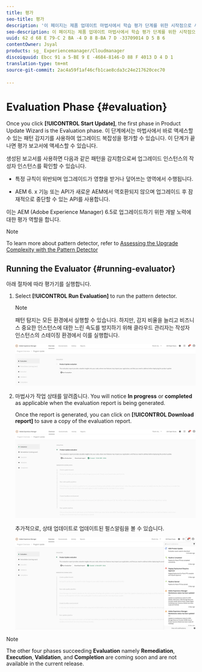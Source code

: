 ```yaml
---
title: 평가
seo-title: 평가
description: '이 페이지는 제품 업데이트 마법사에서 학습 평가 단계를 위한 시작점으로 사용됩니다. '
seo-description: 이 페이지는 제품 업데이트 마법사에서 학습 평가 단계를 위한 시작점으로 사용됩니다.
uuid: 62 d 68 E 79-C 2 BA -4 D 8 B-BA 7 D -33709014 D 5 B 6
contentOwner: Jsyal
products: sg_ Experiencemanager/Cloudmanager
discoiquuid: Ebcc 91 a 5-BE 9 E -4684-8146-D 88 F 4013 D 4 D 1
translation-type: tm+mt
source-git-commit: 2ac4a59f1af46cfb1cae8cda3c24e217620cec70

---
```



# Evaluation Phase {#evaluation}

Once you click **[!UICONTROL Start Update]**, the first phase in Product Update Wizard is the Evaluation phase. 이 단계에서는 마법사에서 바로 액세스할 수 있는 패턴 감지기를 사용하여 업그레이드 복잡성을 평가할 수 있습니다. 이 단계가 끝나면 평가 보고서에 액세스할 수 있습니다.

생성된 보고서를 사용하면 다음과 같은 패턴을 감지함으로써 업그레이드 인스턴스의 작성자 인스턴스를 확인할 수 있습니다.

* 특정 규칙이 위반되며 업그레이드가 영향을 받거나 덮어쓰는 영역에서 수행됩니다.

* AEM 6. x 기능 또는 API가 새로운 AEM에서 역호환되지 않으며 업그레이드 후 잠재적으로 중단할 수 있는 API를 사용합니다.


이는 AEM (Adobe Experience Manager) 6.5로 업그레이드하기 위한 개발 노력에 대한 평가 역할을 합니다.

>[!NOTE]
>To learn more about pattern detector, refer to [Assessing the Upgrade Complexity with the Pattern Detector](https://helpx.adobe.com/experience-manager/6-4/sites/deploying/using/pattern-detector.html)

## Running the Evaluator {#running-evaluator}

아래 절차에 따라 평가기를 실행합니다.

1. Select **[!UICONTROL Run Evaluation]** to run the pattern detector.

   >[!NOTE]
   >패턴 탐지는 모든 환경에서 실행할 수 있습니다. 하지만, 감지 비율을 늘리고 비즈니스 중요한 인스턴스에 대한 느린 속도를 방지하기 위해 클라우드 관리자는 작성자 인스턴스의 스테이징 환경에서 이를 실행합니다.

   ![](assets/Run-Evaluation.png)

1. 마법사가 작업 상태를 알려줍니다. You will notice **In progress** or **completed** as applicable when the evaluation report is being generated.

   Once the report is generated, you can click on **[!UICONTROL Download report]** to save a copy of the evaluation report.

   ![](assets/Evaluation-1.png)

   추가적으로, 상태 업데이트로 업데이트된 펄스알림을 볼 수 있습니다.

   ![](assets/Evaluation-pulse-notification.png)

>[!NOTE]
>The other four phases succeeding **Evaluation** namely **Remediation**, **Execution**, **Validation**, and **Completion** are coming soon and are not available in the current release.
